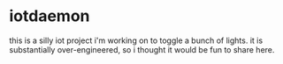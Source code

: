 # iotdaemon

this is a silly iot project i'm working on to toggle a bunch of lights. it is substantially over-engineered, so i thought it would be fun to share here.

